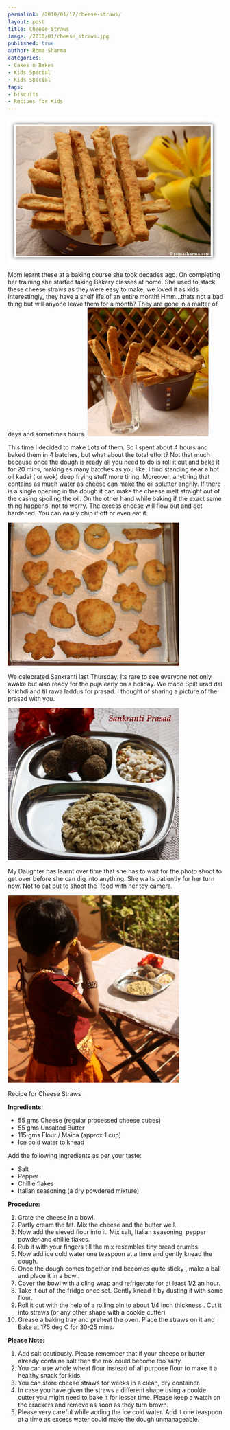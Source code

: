 ```yaml
--- 
permalink: /2010/01/17/cheese-straws/
layout: post
title: Cheese Straws
image: /2010/01/cheese_straws.jpg
published: true
author: Roma Sharma
categories: 
- Cakes n Bakes
- Kids Special
- Kids Special
tags:
- biscuits
- Recipes for Kids
---
```

<img class="alignnone size-full wp-image-2208" title="cheese_straws" src="/2010/01/cheese_straws.jpg" alt="cheese_straws" width="494" height="339" />

Mom learnt these at a baking course she took decades ago. On completing her training she started taking Bakery classes at home. She used to stack these cheese straws as they were easy to make, we loved it as kids . Interestingly, they have a shelf life of an entire month! Hmm...thats not a bad thing but will anyone leave them for a month? They are gone in a matter of days and sometimes hours. <!--more--><img class="alignnone size-full wp-image-2209" title="strawGlass" src="/2010/01/strawglass.jpg" alt="strawGlass" width="283" height="300" />

This time I decided to make Lots of them. So I spent about 4 hours and baked them in 4 batches, but what about the total effort? Not that much because once the dough is ready all you need to do is roll it out and bake it for 20 mins, making as many batches as you like. I find standing near a hot oil kadai ( or wok) deep frying stuff more tiring. Moreover, anything that contains as much water as cheese can make the oil splutter angrily. If there is a single opening in the dough it can make the cheese melt straight out of the casing spoiling the oil. On the other hand while baking if the exact same thing happens, not to worry. The excess cheese will flow out and get hardened. You can easily chip if off or even eat it.

<div class='post-image'><img class="size-full wp-image-2210 " title="shapes" src="/2010/01/shapes.jpg" alt="Kids love using their cookie cutters on the Dough" width="400" height="333" /></div>

We celebrated Sankranti last Thursday. Its rare to see everyone not only awake but also ready for the puja early on a holiday. We made Spilt urad dal khichdi and til rawa laddus for prasad. I thought of sharing a picture of the prasad with you.

<div class='post-image'><img class="size-full wp-image-2211" title="prasad" src="/2010/01/prasad.jpg" alt="Urad Dal Khichdi and Til Rava Laddus" width="400" height="354" /></div>

My Daughter has learnt over time that she has to wait for the photo shoot to get over before she can dig into anything. She waits patiently for her turn now. Not to eat but to shoot the  food with her toy camera.

<div class='post-image'><img class="size-full wp-image-2212" title="baby_shoot" src="/2010/01/baby_shoot.jpg" alt="My daughter takes a pic with her camera too" width="400" height="436" /></div>

Recipe for Cheese Straws

<strong>Ingredients:</strong>
<ul>
	<li> 55 gms Cheese (regular processed cheese cubes)</li>
	<li> 55 gms Unsalted Butter</li>
	<li> 115 gms Flour / Maida (approx 1 cup)</li>
	<li> Ice cold water to knead</li>
</ul>
Add the following ingredients as per your taste:
<ul>
	<li> Salt</li>
	<li> Pepper</li>
	<li> Chillie flakes</li>
	<li> Italian seasoning (a dry powdered mixture)</li>
</ul>
<strong>Procedure:</strong>
<ol>
	<li> Grate the cheese in a bowl.</li>
	<li> Partly cream the fat. Mix the cheese and the butter well.</li>
	<li> Now add the sieved flour into it. Mix salt, Italian seasoning, pepper powder and chillie flakes.</li>
	<li> Rub it with your fingers till the mix resembles tiny bread crumbs.</li>
	<li> Now add ice cold water one teaspoon at a time and gently knead the dough.</li>
	<li> Once the dough comes together and becomes quite sticky , make a ball and place it in a bowl.</li>
	<li> Cover the bowl with a cling wrap and refrigerate for at least 1/2 an hour.</li>
	<li> Take it out of the fridge once set. Gently knead it by dusting it with some flour.</li>
	<li> Roll it out with the help of a rolling pin to about 1/4 inch thickness . Cut it into straws (or any other shape with a cookie cutter)</li>
	<li> Grease a baking tray and preheat the oven. Place the straws on it and Bake at 175 deg C for 30-25 mins.</li>
</ol>
<strong>Please Note:</strong>
<ol>
	<li> Add salt cautiously. Please remember that if your cheese or butter already contains salt then the mix could become too salty.</li>
	<li>You can use whole wheat flour instead of all purpose flour to make it a healthy snack for kids.</li>
	<li>You can store cheese straws for weeks in a clean, dry container.</li>
	<li>In case you have given the straws a different shape using a cookie cutter you might need to bake it for lesser time. Please keep a watch on the crackers and remove as soon as they turn brown.</li>
	<li>Please very careful while adding the ice cold water. Add it one teaspoon at a time as excess water could make the dough unmanageable.</li>
</ol>
